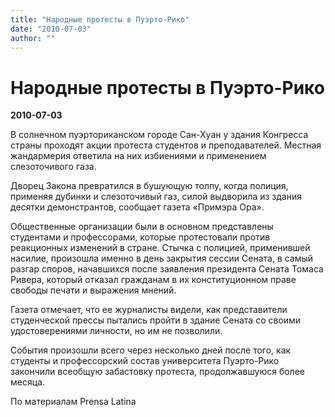 ```yaml
---
title: "Народные протесты в Пуэрто-Рико"
date: "2010-07-03"
author: ""
---
```


# Народные протесты в Пуэрто-Рико

**2010-07-03** 

В солнечном пуэрториканском городе Сан-Хуан у здания Конгресса страны проходят акции протеста студентов и преподавателей. Местная жандармерия ответила на них избиениями и применением слезоточивого газа.

Дворец Закона превратился в бушующую толпу, когда полиция, применяя дубинки и слезоточивый газ, силой выдворила из здания десятки демонстрантов, сообщает газета «Примэра Ора».

Общественные организации были в основном представлены студентами и профессорами, которые протестовали против реакционных изменений в стране. Стычка с полицией, применившей насилие, произошла именно в день закрытия сессии Сената, в самый разгар споров, начавшихся после заявления президента Сената Томаса Ривера, который отказал гражданам в их конституционном праве свободы печати и выражения мнений.

Газета отмечает, что ее журналисты видели, как представители студенческой прессы пытались пройти в здание Сената со своими удостоверениями личности, но им не позволили.

События произошли всего через несколько дней после того, как студенты и профессорский состав университета Пуэрто-Рико закончили всеобщую забастовку протеста, продолжавшуюся более месяца.

По материалам Prensa Latina